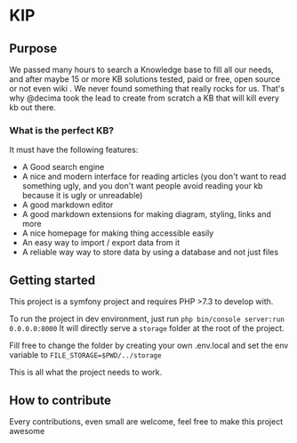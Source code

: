 # KIP

## Purpose 

We passed many hours to search a Knowledge base to fill all our needs, and after maybe 15 or more KB solutions tested, paid or free, open source or not even wiki
. We never found something that really rocks for us. That's why @decima took the lead to create from scratch a KB that will kill every kb out there.

### What is the perfect KB?

It must have the following features:

- A Good search engine
- A nice and modern interface for reading articles (you don't want to read something ugly, and you don't want people avoid reading your kb because it is ugly or unreadable)
- A good markdown editor
- A good markdown extensions for making diagram, styling, links and more
- A nice homepage for making thing accessible easily
- An easy way to import / export data from it
- A reliable way  way to store data by using a database and not just files

## Getting started

This project is a symfony project and requires PHP >7.3 to develop with.

To run the project in dev environment, just run ```php bin/console server:run 0.0.0.0:8000```
It will directly serve a `storage` folder at the root of the project.

Fill free to change the folder by creating your own .env.local and set the env variable to `FILE_STORAGE=$PWD/../storage`

This is all what the project needs to work.


## How to contribute
Every contributions, even small are welcome, feel free to make this project awesome